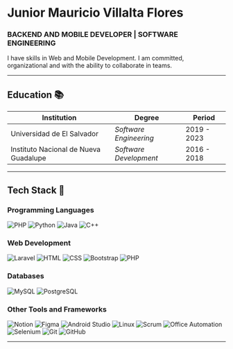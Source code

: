 
<!--
**jr-villalta/jr-villalta** is a ✨ _special_ ✨ repository because its `README.md` (this file) appears on your GitHub profile.

Here are some ideas to get you started:

- 🔭 I’m currently working on ...
- 🌱 I’m currently learning ...
- 👯 I’m looking to collaborate on ...
- 🤔 I’m looking for help with ...
- 💬 Ask me about ...
- 📫 How to reach me: ...
- 😄 Pronouns: ...
- ⚡ Fun fact: ...
-->
  <h1><strong>Junior Mauricio Villalta Flores</strong></h1>
  <h3><strong>BACKEND AND MOBILE DEVELOPER | SOFTWARE ENGINEERING</strong></h3>
  
  I have skills in Web and Mobile Development. I am committed, organizational and with the ability to collaborate in teams. 



<hr>

## Education 📚
<div align="center">

| Institution                              | Degree                   | Period        |
|------------------------------------------|--------------------------|---------------|
| Universidad de El Salvador               | _*Software Engineering*_ | 2019 - 2023   |
| Instituto Nacional de Nueva Guadalupe    | _*Software Development*_ | 2016 - 2018   |
</div>

<hr>

## Tech Stack 🚀
### Programming Languages
![PHP](https://img.shields.io/badge/-PHP-777BB4?logo=php&logoColor=white)
![Python](https://img.shields.io/badge/-Python-306998?logo=python&logoColor=white)
![Java](https://img.shields.io/badge/-Java-E76F00?logo=java&logoColor=white)
![C++](https://img.shields.io/badge/-C++-00599C?logo=cplusplus&logoColor=white)

### Web Development
![Laravel](https://img.shields.io/badge/-Laravel-E14C1C?logo=laravel&logoColor=white)
![HTML](https://img.shields.io/badge/-HTML-E34F26?logo=html5&logoColor=white)
![CSS](https://img.shields.io/badge/-CSS-1572B6?logo=css3&logoColor=white)
![Bootstrap](https://img.shields.io/badge/-Bootstrap-563D7C?logo=bootstrap&logoColor=white)
![PHP](https://img.shields.io/badge/-PHP-777BB4?logo=php&logoColor=white)

### Databases
![MySQL](https://img.shields.io/badge/-MySQL-00758F?logo=mysql&logoColor=white)
![PostgreSQL](https://img.shields.io/badge/-PostgreSQL-336791?logo=postgresql&logoColor=white)

### Other Tools and Frameworks
![Notion](https://img.shields.io/badge/-Notion-000000?logo=notion&logoColor=white)
![Figma](https://img.shields.io/badge/-Figma-F24E1E?logo=figma&logoColor=white)
![Android Studio](https://img.shields.io/badge/-Android%20Studio-3DDC84?logo=android-studio&logoColor=white)
![Linux](https://img.shields.io/badge/-Linux-FCC624?logo=linux&logoColor=white)
![Scrum](https://img.shields.io/badge/-Scrum-2C6EBB?logo=scrum&logoColor=white)
![Office Automation](https://img.shields.io/badge/-Office%20Automation-6A9EDC?logo=microsoft-office&logoColor=white)
![Selenium](https://img.shields.io/badge/-Selenium-43B02A?logo=selenium&logoColor=white)
![Git](https://img.shields.io/badge/-Git-F05032?logo=git&logoColor=white)
![GitHub](https://img.shields.io/badge/-GitHub-181717?logo=github&logoColor=white)

<hr>
